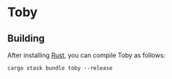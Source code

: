 # Toby

## Building

After installing [Rust](https://rustup.rs/), you can compile Toby as follows:

```shell
cargo xtask bundle toby --release
```
